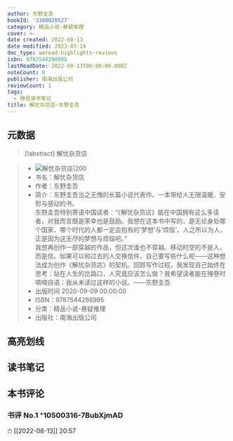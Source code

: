 ```yaml
---
author: 东野圭吾
bookId: '3300020527'
category: 精品小说-悬疑推理
cover: >-
date created: 2022-08-13
date modified: 2023-03-14
doc_type: weread-highlights-reviews
isbn: 9787544298995
lastReadDate: 2022-08-13T00:00:00.000Z
noteCount: 0
publisher: 南海出版公司
reviewCount: 1
tags:
  - 微信读书笔记
title: 解忧杂货店-东野圭吾
---
```


## 元数据

>[!abstract] 解忧杂货店

> - ![解忧杂货店|200](https://weread-1258476243.file.myqcloud.com/weread/cover/27/3300020527/t7_3300020527.jpg)
> - 书名：解忧杂货店
> - 作者：东野圭吾
> - 简介：东野圭吾当之无愧的长篇小说代表作。一本带给人无限温暖、安慰与感动的书。  
东野圭吾特别寄语中国读者：“《解忧杂货店》能在中国拥有这么多读者，对我而言既是荣幸也是鼓励。我想在这本书中写的，是无论身处哪个国家、哪个时代的人都一定会抱有的‘梦想’与‘烦恼’。人之所以为人，正是因为这无尽的梦想与烦恼吧。”  
我想再创作一部穿越的作品，但这次谁也不穿越。移动时空的不是人，而是信。如果可以和过去的人交换信件，自己要写些什么呢——这种想法成为创作《解忧杂货店》的契机。回顾写作过程，我发现自己始终在思考：站在人生的岔路口，人究竟应该怎么做？我希望读者能在掩卷时喃喃自语：我从未读过这样的小说。——东野圭吾
> - 出版时间 2020-09-09 00:00:00
> - ISBN：9787544298995
> - 分类：精品小说-悬疑推理
> - 出版社：南海出版公司

## 高亮划线

## 读书笔记

## 本书评论

### 书评 No.1 ^10500316-7BubXjmAD

⏱ [[2022-08-13]] 20:57
